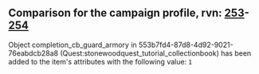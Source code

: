 ## Comparison for the campaign profile, rvn: [253](https://github.com/PRO100KatYT/FortniteProfileRevisions/tree/main/profiles/campaign/253%20campaign.json)-[254](https://github.com/PRO100KatYT/FortniteProfileRevisions/tree/main/profiles/campaign/254%20campaign.json)

Object completion_cb_guard_armory in 553b7fd4-87d8-4d92-9021-76eabdcb28a8 (Quest:stonewoodquest_tutorial_collectionbook) has been added to the item's attributes with the following value: `1`
<br><br>
